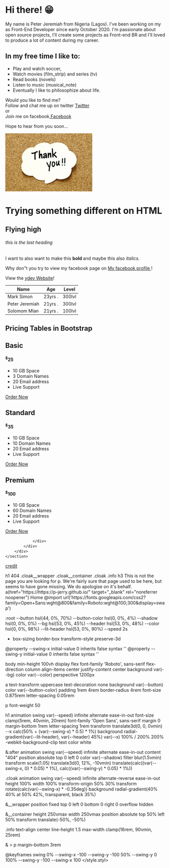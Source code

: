 # Hi there! 😁 
My name is Peter Jeremiah from Nigeria (Lagos). I've been working on my as Front-End Developer since early October 2020. I'm passionate about open source projects, I'll create some projects as Front-end BR and I'll loved to produce a lot of content during my career.

## In my free time I like to:  
* Play and watch soccer, 
* Watch movies (film_strip) and series (tv)
* Read books (novels)
* Listen to music (musical_note)
* Eventually I like to philosophize about life.

Would you like to find me?  
Follow and chat me up on twitter [ Twitter](https://twitter.com/PJaybliss)  
or  
Join me on facebook[ Facebook](https://www.facebook.com/profile.php?id=100007246216867)

Hope to hear from you soon...

![](download.jpg)

<head>
  <title> Hello, world! </title>  
</head>
<body>
  <h1> Trying something different on HTML </h>
  <h2> Flying high </h2>
  <h6> this is the last heading </h6>
  
  <!--this is a comment, so just chill -->
  
   I want to also want to make this <strong> bold </strong> and maybe this also <i> italics. </i>
  <!--this is a comment, so just chill -->
  
  Why don"t you try to view my facebook page on <a href= "https://web.facebook.com/profile.php?id=100007246216867"> My facebook profile </a>!
  
View the <a href="https://ydev.academy">ydev Website</a>!

  <table>
    <thead>
      <th> Name </th>
      <th> Age  </th>
      <th> Level </th>
    </thread>
    <tbody>
      <tr>
        <td> Mark Simon </td>
        <td> 23yrs  . </td>
        <td> 300lvl  </td>
      </tr>
      <tr>
        <td> Peter Jeremiah </td>
        <td> 21yrs  . </td>
        <td> 300lvl  </td>
      </tr>
      <tr>
        <td> Solomom Mlan </td>
        <td> 21yrs  . </td>
        <td> 100lvl </td>
      </tr>
    </tbody>
  </table>
  
</body>

<body>
<section class="price-sec">
        <div class="container-fluid">
            <div class="container">
              <div class="row ptables-head">
                <h1 class="text-center">Pricing Tables in Bootstrap</h1>
              </div>
                <div class="row">
                    <div class="col-sm-4 price-table">
                        <div class="card text-center">
                            <div class="title">
                                <i class="fa fa-paper-plane"></i>
                                <h2>Basic</h2>
                            </div>
                            <div class="price">
                                <h4><sup>$</sup>25</h4>
                            </div>
                            <div class="option">
                                <ul>
                                    <li><i class="fa fa-check"></i> 10 GB Space</li>
                                    <li><i class="fa fa-check"></i> 3 Domain Names</li>
                                    <li><i class="fa fa-check"></i> 20 Email address</li>
                                    <li><i class="fa fa-times"></i> Live Support</li>
                                </ul>
                            </div>
                            <a href="#">Order Now</a>
                        </div>
                    </div>
                    <!-- (1) ===================================-->
                       <div class="col-sm-4 price-table">
                        <div class="card text-center">
                            <div class="title">
                                <i class="fa fa-plane"></i>
                                <h2>Standard</h2>
                            </div>
                            <div class="price">
                                <h4><sup>$</sup>35</h4>
                            </div>
                            <div class="option">
                                <ul>
                                    <li><i class="fa fa-check"></i> 10 GB Space</li>
                                    <li><i class="fa fa-check"></i> 10 Domain Names</li>
                                    <li><i class="fa fa-check"></i> 20 Email address</li>
                                    <li><i class="fa fa-times"></i> Live Support</li>
                                </ul>
                            </div>
                            <a href="#">Order Now</a>
                        </div>
                    </div>
                    <!-- (2) ===================================-->
                       <div class="col-sm-4 price-table">
                        <div class="card text-center">
                            <div class="title">
                                <i class="fa fa-rocket"></i>
                                <h2>Premium</h2>
                            </div>
                            <div class="price">
                                <h4><sup>$</sup>100</h4>
                            </div>
                            <div class="option">
                                <ul>
                                    <li><i class="fa fa-check"></i> 10 GB Space</li>
                                    <li><i class="fa fa-check"></i> 60 Domain Names</li>
                                    <li><i class="fa fa-check"></i> 20 Email address</li>
                                    <li><i class="fa fa-times"></i> Live Support</li>
                                </ul>
                            </div>
                            <a href="#">Order Now</a>
                        </div>
                    </div>
                    <!-- (3) ===================================-->
              















                </div>
            </div>
        </div>
    </section>
<a href="https://www.youtube.com/watch?v=og2BwCm1m38" >credit</a>
</body>
<index.pug>
h1 404
.cloak__wrapper
  .cloak__container
    .cloak
.info
  h3 This is not the page you are looking for
  p.
    We're fairly sure that page used to be here, but seems to have gone missing. We do apologise on it's behalf.
  a(href="https://https://p-jerry.github.io/" target="_blank" rel="noreferrer noopener") Home
</index.pug>
<style.styl>
  @import url('https://fonts.googleapis.com/css2?family=Open+Sans:wght@800&family=Roboto:wght@100;300&display=swap')

:root
  --button hsl(44, 0%, 70%)
  --button-color hsl(0, 0%, 4%)
  --shadow hsl(0, 0%, 0%)
  --bg hsl(53, 0%, 45%)
  --header hsl(53, 0%, 48%)
  --color hsl(0, 0%, 98%)
  --lit-header hsl(53, 0%, 90%)
  --speed 2s

*
  box-sizing border-box
  transform-style preserve-3d

@property --swing-x
  initial-value 0
  inherits false
  syntax '<integer>'
@property --swing-y
  initial-value 0
  inherits false
  syntax '<integer>'

body
  min-height 100vh
  display flex
  font-family 'Roboto', sans-serif
  flex-direction column
  align-items center
  justify-content center
  background var(--bg)
  color var(--color)
  perspective 1200px

a
  text-transform uppercase
  text-decoration none
  background var(--button)
  color var(--button-color)
  padding 1rem 4rem
  border-radius 4rem
  font-size 0.875rem
  letter-spacing 0.05rem

p
  font-weight 50

h1
  animation swing var(--speed) infinite alternate ease-in-out
  font-size clamp(5rem, 40vmin, 20rem)
  font-family 'Open Sans', sans-serif
  margin 0
  margin-bottom 1rem
  letter-spacing 1rem
  transform translate3d(0, 0, 0vmin)
  --x calc(50% + (var(--swing-x) * 0.5) * 1%)
  background radial-gradient(var(--lit-header), var(--header) 45%) var(--x) 100% / 200% 200%
  -webkit-background-clip text
  color white

  &:after
    animation swing var(--speed) infinite alternate ease-in-out
    content "404"
    position absolute
    top 0
    left 0
    color var(--shadow)
    filter blur(1.5vmin)
    transform scale(1.05) translate3d(0, 12%, -10vmin) translate(calc((var(--swing-x, 0) * 0.05) * 1%), calc((var(--swing-y) * 0.05) * 1%))

.cloak
  animation swing var(--speed) infinite alternate-reverse ease-in-out
  height 100%
  width 100%
  transform-origin 50% 30%
  transform rotate(calc(var(--swing-x) * -0.35deg))
  background radial-gradient(40% 40% at 50% 42%, transparent, black 35%)
  
  &__wrapper
    position fixed
    top 0
    left 0
    bottom 0
    right 0
    overflow hidden

  &__container
    height 250vmax
    width 250vmax
    position absolute
    top 50%
    left 50%
    transform translate(-50%, -50%)

.info
  text-align center
  line-height 1.5
  max-width clamp(16rem, 90vmin, 25rem)

  & > p
    margin-bottom 3rem

@keyframes swing
  0%
    --swing-x -100
    --swing-y -100
  50%
    --swing-y 0
  100%
    --swing-y -100
    --swing-x 100
  </style.styl>
